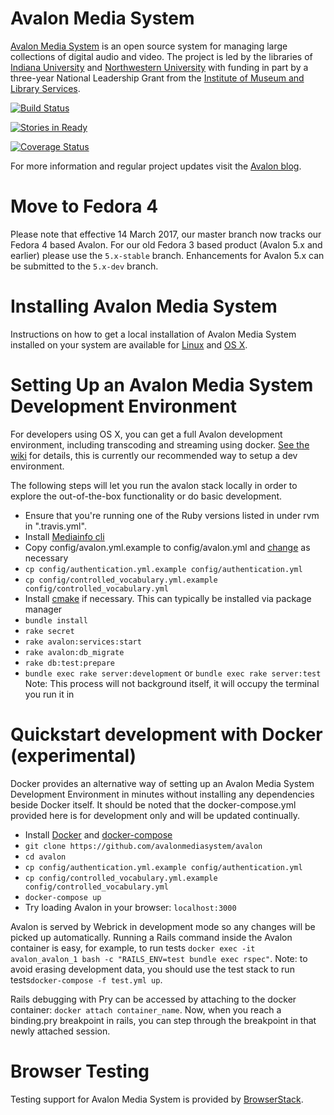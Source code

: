 # Avalon Media System
[Avalon Media System](http://www.avalonmediasystem.org) is an open source system for managing large collections of digital audio and video. The project is led by the libraries of [Indiana University](http://www.iu.edu) and [Northwestern University](http://www.northwestern.edu) with funding in part by a three-year National Leadership Grant from the [Institute of Museum and Library Services](http://www.imls.gov).

[![Build Status](https://travis-ci.org/avalonmediasystem/avalon.svg?branch=develop)](https://travis-ci.org/avalonmediasystem/avalon)

[![Stories in Ready](https://badge.waffle.io/avalonmediasystem/avalon.png?label=ready&title=Ready)](https://waffle.io/avalonmediasystem/avalon)

[![Coverage Status](https://coveralls.io/repos/avalonmediasystem/avalon/badge.svg?branch=master&service=github)](https://coveralls.io/github/avalonmediasystem/avalon?branch=master)

For more information and regular project updates visit the [Avalon blog](http://www.avalonmediasystem.org/blog).

# Move to Fedora 4

Please note that effective 14 March 2017, our master branch now tracks our Fedora 4 based Avalon.  For our old Fedora 3 based product (Avalon 5.x and earlier) please use the `5.x-stable` branch.  Enhancements for Avalon 5.x can be submitted to the `5.x-dev` branch.

# Installing Avalon Media System
Instructions on how to get a local installation of Avalon Media System installed on your system are available for [Linux](https://wiki.dlib.indiana.edu/display/VarVideo/Getting+Started+(Linux)) and [OS X](https://wiki.dlib.indiana.edu/display/VarVideo/Getting+Started+(OS+X)).

# Setting Up an Avalon Media System Development Environment
For developers using OS X, you can get a full Avalon development environment, including transcoding and streaming using docker.  [See the wiki](https://github.com/avalonmediasystem/avalon/wiki/Configuring-an-OS-X-Development-Environment-With-Docker-Containers) for details, this is currently our recommended way to setup a dev environment.  

The following steps will let you run the avalon stack locally in order to
explore the out-of-the-box functionality or do basic development.

* Ensure that you're running one of the Ruby versions listed in under rvm in ".travis.yml".
* Install [Mediainfo cli](http://mediainfo.sourceforge.net)
* Copy config/avalon.yml.example to config/avalon.yml and [change](https://wiki.dlib.indiana.edu/display/VarVideo/Configuration+Files#ConfigurationFiles-config%2Favalon.yml) as necessary
* ```cp config/authentication.yml.example config/authentication.yml```
* ```cp config/controlled_vocabulary.yml.example config/controlled_vocabulary.yml```
* Install [cmake](https://cmake.org/) if necessary.  This can typically be installed via package manager
* ```bundle install```
* ```rake secret```
* ```rake avalon:services:start```
* ```rake avalon:db_migrate```
* ```rake db:test:prepare```
* ``bundle exec rake server:development`` or ``bundle exec rake server:test`` Note: This process will not background itself, it will occupy the terminal you run it in

# Quickstart development with Docker (experimental)
Docker provides an alternative way of setting up an Avalon Media System Development Environment in minutes without installing any dependencies beside Docker itself. It should be noted that the docker-compose.yml provided here is for development only and will be updated continually.
* Install [Docker](https://docs.docker.com/engine/installation/) and [docker-compose](https://docs.docker.com/compose/install/)
* ```git clone https://github.com/avalonmediasystem/avalon```
* ```cd avalon```
* ```cp config/authentication.yml.example config/authentication.yml```
* ```cp config/controlled_vocabulary.yml.example config/controlled_vocabulary.yml```
* ```docker-compose up```
* Try loading Avalon in your browser: ```localhost:3000```

Avalon is served by Webrick in development mode so any changes will be picked up automatically. Running a Rails command inside the Avalon container is easy, for example, to run tests ```docker exec -it avalon_avalon_1 bash -c "RAILS_ENV=test bundle exec rspec"```. Note: to avoid erasing development data, you should use the test stack to run tests```docker-compose -f test.yml up```.

Rails debugging with Pry can be accessed by attaching to the docker container: ```docker attach container_name```. Now, when you reach a binding.pry breakpoint in rails, you can step through the breakpoint in that newly attached session.

# Browser Testing
Testing support for Avalon Media System is provided by [BrowserStack](https://www.browserstack.com).
